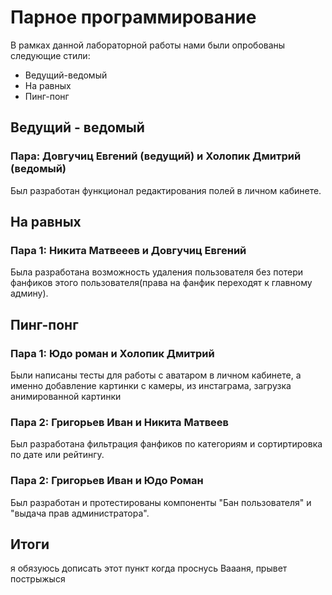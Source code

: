  # Парное программирование
 В рамках данной лабораторной работы нами были опробованы следующие стили:
 * Ведущий-ведомый
 * На равных
 * Пинг-понг

## Ведущий - ведомый
### Пара: Довгучиц Евгений (ведущий) и Холопик Дмитрий (ведомый)
Был разработан функционал редактирования полей в личном кабинете.

## На равных
### Пара 1: Никита Матвееев и Довгучиц Евгений
Была разработана возможность удаления пользователя без потери фанфиков этого пользователя(права на фанфик переходят к главному админу).

## Пинг-понг
### Пара 1: Юдо роман и Холопик Дмитрий
Были написаны тесты для работы с аватаром в личном кабинете, а именно  добавление картинки с камеры, из инстаграма,
загрузка анимированной картинки
 
### Пара 2: Григорьев Иван и Никита Матвеев
Был разработана фильтрация фанфиков по категориям и сортиртировка по дате или рейтингу.

### Пара 2: Григорьев Иван и Юдо Роман 
Был разработан и протестированы компоненты "Бан пользователя" и "выдача прав администратора".


## Итоги
я обязуюсь дописать этот пункт когда проснусь
Ваааня, прывет
пострыжыся
